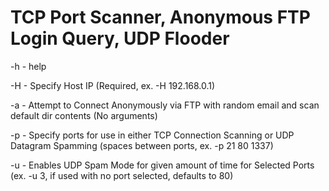 
# TCP Port Scanner, Anonymous FTP Login Query, UDP Flooder

 -h - help
 
 -H - Specify Host IP (Required, ex. -H 192.168.0.1)
 
 -a - Attempt to Connect Anonymously via FTP with random email and scan default dir contents (No arguments)
 
 -p - Specify ports for use in either TCP Connection Scanning or UDP Datagram Spamming (spaces between ports, ex. -p 21 80 1337)
 
 -u - Enables UDP Spam Mode for given amount of time for Selected Ports (ex. -u 3, if used with no port selected, defaults to 80)
 
